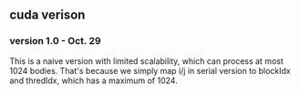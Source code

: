 

## cuda verison

### version 1.0 - Oct. 29

This is a naive version with limited scalability, which can process at most 1024 bodies.
That's because we simply map i/j in serial version to blockIdx and thredIdx, which has a
maximum of 1024.